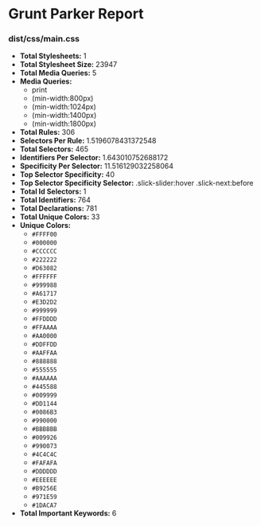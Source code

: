 # Grunt Parker Report


### dist/css/main.css

- **Total Stylesheets:** 1
- **Total Stylesheet Size:** 23947
- **Total Media Queries:** 5
- **Media Queries:**
	- print
	- (min-width:800px)
	- (min-width:1024px)
	- (min-width:1400px)
	- (min-width:1800px)
- **Total Rules:** 306
- **Selectors Per Rule:** 1.5196078431372548
- **Total Selectors:** 465
- **Identifiers Per Selector:** 1.643010752688172
- **Specificity Per Selector:** 11.516129032258064
- **Top Selector Specificity:** 40
- **Top Selector Specificity Selector:** .slick-slider:hover .slick-next:before
- **Total Id Selectors:** 1
- **Total Identifiers:** 764
- **Total Declarations:** 781
- **Total Unique Colors:** 33
- **Unique Colors:**
	- `#FFFF00`
	- `#000000`
	- `#CCCCCC`
	- `#222222`
	- `#D63082`
	- `#FFFFFF`
	- `#999988`
	- `#A61717`
	- `#E3D2D2`
	- `#999999`
	- `#FFDDDD`
	- `#FFAAAA`
	- `#AA0000`
	- `#DDFFDD`
	- `#AAFFAA`
	- `#888888`
	- `#555555`
	- `#AAAAAA`
	- `#445588`
	- `#009999`
	- `#DD1144`
	- `#0086B3`
	- `#990000`
	- `#BBBBBB`
	- `#009926`
	- `#990073`
	- `#4C4C4C`
	- `#FAFAFA`
	- `#DDDDDD`
	- `#EEEEEE`
	- `#B9256E`
	- `#971E59`
	- `#1DACA7`
- **Total Important Keywords:** 6
